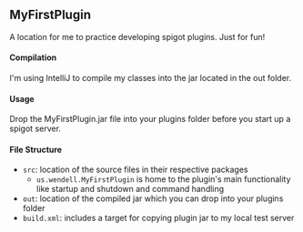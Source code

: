 ## MyFirstPlugin

A location for me to practice developing spigot plugins. Just for fun!

#### Compilation

I'm using IntelliJ to compile my classes into the jar located in the out folder.

#### Usage

Drop the MyFirstPlugin.jar file into your plugins folder before you start up a spigot server.

#### File Structure
 - `src`: location of the source files in their respective packages
   - `us.wendell.MyFirstPlugin` is home to the plugin's main functionality like startup 
     and shutdown and command handling
 - `out`: location of the compiled jar which you can drop into your plugins folder
 - `build.xml`: includes a target for copying plugin jar to my local test server